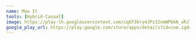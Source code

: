 ```yaml
---
name: Mow It
tools: [Hybrid-Casual]
image: https://play-lh.googleusercontent.com/cqEF3kry4JPz32nmWPbkN_xRJlw_NMK0Oi4LAj37qowN70sgS62ePIcPrhc-BrRVEg=w240-h480-rw
google_play_url: https://play.google.com/store/apps/details?id=com.igdclub.mowit
---
```

